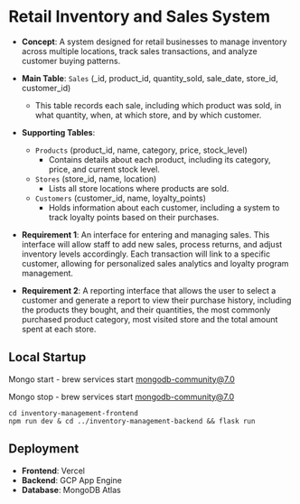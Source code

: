 # Retail Inventory and Sales System

- **Concept**: A system designed for retail businesses to manage inventory across multiple locations, track sales transactions, and analyze customer buying patterns.

- **Main Table**: `Sales` (_id, product_id, quantity_sold, sale_date, store_id, customer_id)
    - This table records each sale, including which product was sold, in what quantity, when, at which store, and by which customer.

- **Supporting Tables**:
    - `Products` (product_id, name, category, price, stock_level)
        - Contains details about each product, including its category, price, and current stock level.
    - `Stores` (store_id, name, location)
        - Lists all store locations where products are sold.
    - `Customers` (customer_id, name, loyalty_points)
        - Holds information about each customer, including a system to track loyalty points based on their purchases.

- **Requirement 1**: An interface for entering and managing sales. This interface will allow staff to add new sales, process returns, and adjust inventory levels accordingly. Each transaction will link to a specific customer, allowing for personalized sales analytics and loyalty program management.

- **Requirement 2**: A reporting interface that allows the user to select a customer and generate a report to view their purchase history, including the products they bought, and their quantities, the most commonly purchased product category, most visited store and the total amount spent at each store. 


## Local Startup
Mongo start - brew services start mongodb-community@7.0

Mongo stop - brew services start mongodb-community@7.0

```
cd inventory-management-frontend
npm run dev & cd ../inventory-management-backend && flask run
```

## Deployment
- **Frontend**: Vercel
- **Backend**: GCP App Engine
- **Database**: MongoDB Atlas